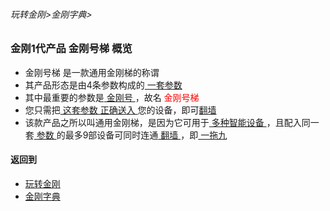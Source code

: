###### 玩转金刚>金刚字典>

### 金刚1代产品 金刚号梯 概览

- 金刚号梯 是一款通用金刚梯的称谓
- 其产品形态是由4条参数构成的[ 一套参数 ](https://github.com/a2zitpro/web/blob/master/parametersofkkid.md)
- 其中最重要的参数是[ 金刚号 ](https://github.com/a2zitpro/web/blob/master/kkid.md)，故名<font color="red"> 金刚号梯 </font>
- 您只需把[ 这套参数 ](https://github.com/a2zitpro/web/blob/master/parametersofkkid.md)[ 正确送入 ](https://github.com/a2zitpro/web/blob/master/configurationconsiderations.md)您的设备，即可[翻墙]()
- 该款产品之所以叫通用金刚梯，是因为它可用于[ 多种智能设备 ](https://github.com/a2zitpro/web/blob/master/list_kkproducts1.0.md)，且配入同一套[ 参数 ](https://github.com/a2zitpro/web/blob/master/parametersofkkid.md)的最多9部设备可同时连通[ 翻墙 ](https://github.com/a2zitpro/web/blob/master/LadderFree/kkDictionary/OverTheWall.md)，即[ 一拖九 ](https://github.com/a2zitpro/web/blob/master/LadderFree/kkDictionary/onefornine.md)


#### 返回到
- [玩转金刚](https://github.com/a2zitpro/web/blob/master/LadderFree/main.md)
- [金刚字典](https://github.com/a2zitpro/web/blob/master/LadderFree/kkDictionary/kkDictionary.md)
